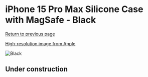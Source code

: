 # iPhone 15 Pro Max Silicone Case with MagSafe - Black

[Return to previous page](/iphone_15)

[High-resolution image from Apple](https://store.storeimages.cdn-apple.com/8756/as-images.apple.com/is/MT1M3?wid=4500&hei=4500&fmt=png)

<div style="width: 512px"><img src="/almost_uncompressed/MT1M3.webp" alt="Black"></div>

## Under construction
